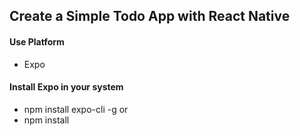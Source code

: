## Create a Simple Todo App with React Native

#### Use Platform 
- Expo 

#### Install Expo in your system
- npm install expo-cli -g
or 
- npm install 